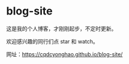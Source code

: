 # blog-site

这是我的个人博客，才刚刚起步，不定时更新。

欢迎感兴趣的同行们点 star 和 watch。

网址：https://cqdcyonghao.github.io/blog-site/
